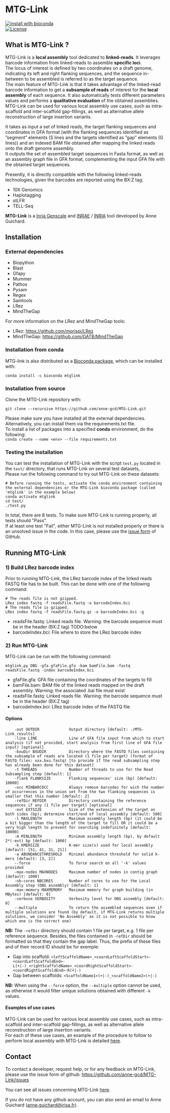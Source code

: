 # MTG-Link

[![install with bioconda](https://img.shields.io/badge/install%20with-bioconda-brightgreen.svg?style=flat)](https://anaconda.org/bioconda/mtglink)  
[![License](http://img.shields.io/:license-affero-blue.svg)](http://www.gnu.org/licenses/agpl-3.0.en.html)


## What is MTG-Link ?

MTG-Link is a **local assembly** tool dedicated to **linked-reads**. It leverages barcode information from linked-reads to assemble **specific loci**.  
The locus of interest is defined by two coordinates on a draft genome, indicating its left and right flanking sequences, and the sequence in-between to be assembled is referred to as the target sequence.  
The main feature of MTG-Link is that it takes advantage of the linked-read barcode information to get a **subsample of reads** of interest for the **local assembly** of each sequence. It also automatically tests different parameters values and performs a **qualitative evaluation** of the obtained assemblies.  
MTG-Link can be used for various local assembly use cases, such as intra-scaffold and inter-scaffold gap-fillings, as well as alternative allele reconstruction of large insertion variants.

It takes as input a set of linked reads, the target flanking sequences and coordinates in GFA format (with the flanking sequences identified as ”segment” elements (S lines and the targets identified as ”gap” elements (G lines)) and an indexed BAM file obtained after mapping the linked reads onto the draft genome assembly.  
It outputs the set of assembled target sequences in Fasta format, as well as an assembly graph file in GFA format, complementing the input GFA file with the obtained target sequences.

Presently, it is directly compatible with the following linked-reads technologies, given the barcodes are reported using the BX:Z tag:
* 10X Genomics
* Haplotagging
* stLFR
* TELL-Seq

**MTG-Link** is a [Inria Genscale](https://team.inria.fr/genscale/) and [INRAE](https://www.inrae.fr/) / [INRIA](https://www.inria.fr/) tool developed by Anne Guichard.


## Installation

### External dependencies

* Biopython
* Blast
* Gfapy
* Mummer
* Pathos
* Pysam
* Regex
* Samtools
* LRez
* MindTheGap

For more information on the LRez and MindTheGap tools:
* LRez: <https://github.com/morispi/LRez>
* MindTheGap: <https://github.com/GATB/MindTheGap>

### Installation from conda

MTG-link is also distributed as a [Bioconda package](https://anaconda.org/bioconda/mtglink), which can be installed with:
```
conda install -c bioconda mtglink
```

### Installation from source

Clone the MTG-Link repository with:
```
git clone --recursive https://github.com/anne-gcd/MTG-Link.git
```

Please make sure you have installed all the external dependencies. Alternatively, you can install them via the requirements.txt file.  
To install a list of packages into a specified **conda** environment, do the following:  
`conda create --name <env> --file requirements.txt`  

### Testing the installation

You can test the installation of MTG-Link with the script `test.py` located in the `test/` directory, that runs MTG-Link on several test datasets, .   
Please run the following command to try out MTG-Link on these datasets:
```
# Before running the tests, activate the conda environment containing the external dependencies or the MTG-Link bioconda package (called 'mtglink' in the example below)
conda activate mtglink
cd test/
./test.py
```
In total, there are 8 tests. To make sure MTG-Link is running properly, all tests should "Pass".  
If at least one test "Fail", either MTG-Link is not installed properly or there is an unsolved issue in the code. In this case, please use the [issue form](https://github.com/anne-gcd/MTG-Link/issues) of GitHub.


## Running MTG-Link

### 1) Build LRez barcode index

Prior to running MTG-Link, the LRez barcode index of the linked reads FASTQ file has to be built. This can be done with one of the following command:
```
# The reads file is not gzipped.
LRez index fastq -f readsFile.fastq -o barcodeIndex.bci
# The reads file is gzipped.
LRez index fastq -f readsFile.fastq.gz -o barcodeIndex.bci -g
```
* readsFile.fastq: Linked reads file. Warning: the barcode sequence must be in the header (BX:Z tag) TODO:below
* barcodeIndex.bci: File where to store the LRez barcode index

### 2) Run MTG-Link

MTG-Link can be run with the following command:  
```
mtglink.py DBG -gfa gfaFile.gfa -bam bamFile.bam -fastq readsFile.fastq -index barcodeIndex.bci 
```
* gfaFile.gfa: GFA file containing the coordinates of the targets to fill
* bamFile.bam: BAM file of the linked reads mapped on the draft assembly. Warning: the associated .bai file must exist
* readsFile.fastq: Linked reads file. Warning: the barcode sequence must be in the header (BX:Z tag)
* barcodeIndex.bci: LRez barcode index of the FASTQ file

#### Options

```
    -out OUTDIR             Output directory [default: ./MTG-Link_results]
    -line LINE              Line of GFA file input from which to start analysis (if not provided, start analysis from first line of GFA file input) [optional]
    -bxuDir BXUDIR          Directory where the FASTQ files containing the subsample of reads are located (1 file per target) (format of FASTQ files: xxx.bxu.fastq) [to provide if the read subsampling step has already been done for this dataset]
    -t THREADS              Number of threads to use for the Read Subsampling step [default: 1]
    -flank FLANKSIZE        Flanking sequences' size (bp) [default: 10000]
    -occ MINBARCOCC         Always remove barcodes for wich the number of occurrences in the union set from the two flanking sequences is smaller that this number [default: 2]
    -refDir REFDIR          Directory containing the reference sequences if any (1 file per target) [optional]
    -ext EXTSIZE            Size of the extension of the target on both sides (bp); determine start/end of local assembly [default: 500]
    -l MAXLENGTH            Maximum assembly length (bp) (it could be a bit bigger than the length of the target to fill OR it could be a very high length to prevent for searching indefinitely [default: 10000]
    -m MINLENGTH            Minimum assembly length (bp), by default 2*(-ext) bp [default: 1000]
    -k KMERSIZE             K-mer size(s) used for local assembly [default: [51, 41, 31, 21]]
    -a ABUNDANCETHRESHOLD   Minimal abundance threshold for solid k-mers [default: [3, 2]]
    --force                 To force search on all '-k' values provided
    -max-nodes MAXNODES     Maximum number of nodes in contig graph [default: 1000]
    -nb-cores NBCORES       Number of cores to use for the Local Assembly step (DBG assembly) [default: 1]
    -max-memory MAXMEMORY   Maximum memory for graph building (in MBytes) [default: 0]
    -verbose VERBOSITY      Verbosity level for DBG assembly [default: 0]
    --multiple              To return the assembled sequences even if multiple solutions are found (by default, if MTG-Link returns multiple solutions, we consider 'No Assembly' as it is not possible to know which one is the correct one)
```

**NB:** The `-refDir` directory should contain 1 file per target, e.g. 1 file per reference sequence. Besides, the files contained in `-refDir` should be formatted so that they contain the gap label. Thus, the prefix of these files and of their record ID should be for exemple:  
* Gap into scaffold: `<leftScaffoldName>_<coordLeftScaffoldStart>-<coordLeftScaffoldEnd>-L(+|-)_<rightScaffoldName>_<coordRightScaffoldStart>-<coordRightScaffoldEnd>-R(+|-)`
* Gap between scaffolds: `<ScaffoldName1>(+|-)_<scaffoldName2>(+|-)`

**NB:** When using the `--force` option, the `--multiple` option cannot be used, as otherwise it would filter unique solutions obtained with different `-k` values. 

#### Examples of use cases

MTG-Link can be used for various local assembly use cases, such as intra-scaffold and inter-scaffold gap-fillings, as well as alternative allele reconstruction of large insertion variants.  
For each of these use cases, an example of the procedure to follow to perform local assembly with MTG-Link is detailed [here](./docs/UseCases.md).

<!--
## License
Please note that GATB-Core is distributed under Affero-GPL license.
-->

## Contact

To contact a developer, request help, or for any feedback on MTG-Link, please use the issue form of github: https://github.com/anne-gcd/MTG-Link/issues

You can see all issues concerning MTG-Link [here](https://github.com/anne-gcd/MTG-Link/issues).

If you do not have any github account, you can also send an email to Anne Guichard (<anne.guichard@irisa.fr>).

